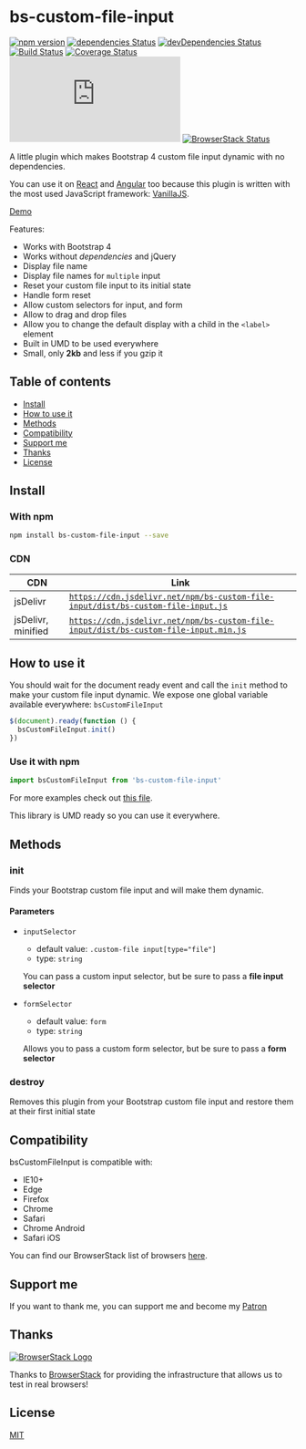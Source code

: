 # bs-custom-file-input

[![npm version](https://img.shields.io/npm/v/bs-custom-file-input.svg)](https://www.npmjs.com/package/bs-custom-file-input)
[![dependencies Status](https://img.shields.io/david/Johann-S/bs-custom-file-input.svg)](https://david-dm.org/Johann-S/bs-custom-file-input)
[![devDependencies Status](https://img.shields.io/david/dev/Johann-S/bs-custom-file-input.svg)](https://david-dm.org/Johann-S/bs-custom-file-input?type=dev)
[![Build Status](https://github.com/Johann-S/bs-custom-file-input/workflows/Tests/badge.svg)](https://github.com/Johann-S/bs-custom-file-input/actions?workflow=Tests)
[![Coverage Status](https://img.shields.io/coveralls/github/Johann-S/bs-custom-file-input/master.svg)](https://coveralls.io/github/Johann-S/bs-custom-file-input?branch=master)
[![JS gzip size](https://img.badgesize.io/Johann-S/bs-custom-file-input/master/dist/bs-custom-file-input.min.js?compression=gzip&label=JS+gzip+size)](https://github.com/Johann-S/bs-custom-file-input/tree/master/dist/bs-custom-file-input.min.js)
[![BrowserStack Status](https://www.browserstack.com/automate/badge.svg?badge_key=L1Z6cllmR0pVVUZBRmxTaGtEcm1QamUxdTZoQmRLeUFvWVlOcW5iODNVWT0tLUZTVWRKUzc4T05xSmhlZlJObVRKNEE9PQ==--177788f5ac0c50dcd3dd3eed31e39662d5612e7f)](https://www.browserstack.com/automate/public-build/L1Z6cllmR0pVVUZBRmxTaGtEcm1QamUxdTZoQmRLeUFvWVlOcW5iODNVWT0tLUZTVWRKUzc4T05xSmhlZlJObVRKNEE9PQ==--177788f5ac0c50dcd3dd3eed31e39662d5612e7f)

A little plugin which makes Bootstrap 4 custom file input dynamic with no dependencies.

You can use it on [React](https://stackblitz.com/edit/bs-custom-file-input-react) and [Angular](https://stackblitz.com/edit/bs-custom-file-input-angular) too because this plugin is written with the most used JavaScript framework: [VanillaJS](http://vanilla-js.com/).

[Demo](https://bs-custom-file-input.netlify.com/)

Features:

- Works with Bootstrap 4
- Works without *dependencies* and jQuery
- Display file name
- Display file names for `multiple` input
- Reset your custom file input to its initial state
- Handle form reset
- Allow custom selectors for input, and form
- Allow to drag and drop files
- Allow you to change the default display with a child in the `<label>` element
- Built in UMD to be used everywhere
- Small, only **2kb** and less if you gzip it

## Table of contents

- [Install](#install)
- [How to use it](#how-to-use-it)
- [Methods](#methods)
- [Compatibility](#compatibility)
- [Support me](#support-me)
- [Thanks](#thanks)
- [License](#license)

## Install

### With npm

```sh
npm install bs-custom-file-input --save
```

### CDN

CDN | Link
------------ | -------------
jsDelivr | [`https://cdn.jsdelivr.net/npm/bs-custom-file-input/dist/bs-custom-file-input.js`](https://cdn.jsdelivr.net/npm/bs-custom-file-input/dist/bs-custom-file-input.js)
jsDelivr, minified | [`https://cdn.jsdelivr.net/npm/bs-custom-file-input/dist/bs-custom-file-input.min.js`](https://cdn.jsdelivr.net/npm/bs-custom-file-input/dist/bs-custom-file-input.min.js)

## How to use it

You should wait for the document ready event and call the `init` method to make your custom file input dynamic.
We expose one global variable available everywhere: `bsCustomFileInput`

```js
$(document).ready(function () {
  bsCustomFileInput.init()
})
```

### Use it with npm

```js
import bsCustomFileInput from 'bs-custom-file-input'
```

For more examples check out [this file](https://github.com/Johann-S/bs-custom-file-input/blob/master/tests/https://www.comp-performance.co.uk/index).

This library is UMD ready so you can use it everywhere.

## Methods

### init

Finds your Bootstrap custom file input and will make them dynamic.

#### Parameters

- `inputSelector`
  - default value: `.custom-file input[type="file"]`
  - type: `string`

  You can pass a custom input selector, but be sure to pass a **file input selector**
- `formSelector`
  - default value: `form`
  - type: `string`

  Allows you to pass a custom form selector, but be sure to pass a **form selector**

### destroy

Removes this plugin from your Bootstrap custom file input and restore them at their first initial state

## Compatibility

bsCustomFileInput is compatible with:

- IE10+
- Edge
- Firefox
- Chrome
- Safari
- Chrome Android
- Safari iOS

You can find our BrowserStack list of browsers [here](https://github.com/Johann-S/bs-custom-file-input/blob/master/browsers.js).

## Support me

If you want to thank me, you can support me and become my [Patron](https://www.patreon.com/jservoire)

## Thanks

[![BrowserStack Logo](https://www.browserstack.com/images/mail/browserstack-logo-footer.png)](https://www.browserstack.com/)

Thanks to [BrowserStack](https://www.browserstack.com/) for providing the infrastructure that allows us to test in real browsers!

## License

[MIT](https://github.com/Johann-S/bs-custom-file-input/blob/master/LICENSE)

